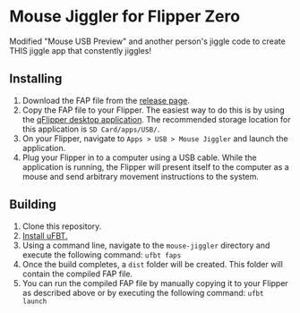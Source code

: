 # Mouse Jiggler for Flipper Zero
Modified "Mouse USB Preview" and another person's jiggle code to create THIS jiggle app that constently jiggles!

## Installing
1. Download the FAP file from the [release page](https://github.com/DavidBerdik/flipper-mouse-jiggler/releases).
2. Copy the FAP file to your Flipper. The easiest way to do this is by using the [qFlipper desktop application](https://flipperzero.one/downloads). The recommended storage location for this application is `SD Card/apps/USB/`.
3. On your Flipper, navigate to `Apps > USB > Mouse Jiggler` and launch the application.
4. Plug your Flipper in to a computer using a USB cable. While the application is running, the Flipper will present itself to the computer as a mouse and send arbitrary movement instructions to the system.

## Building
1. Clone this repository.
2. [Install uFBT.](https://github.com/flipperdevices/flipperzero-ufbt)
3. Using a command line, navigate to the `mouse-jiggler` directory and execute the following command: `ufbt faps`
4. Once the build completes, a `dist` folder will be created. This folder will contain the compiled FAP file.
5. You can run the compiled FAP file by manually copying it to your Flipper as described above or by executing the following command: `ufbt launch`
